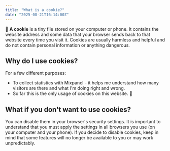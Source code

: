 ```yaml
---
title: "What is a cookie?"
date: "2025-08-21T16:14:00Z"
---
```


🍪 **A cookie** is a tiny file stored on your computer or phone. It contains the website address and some data that your browser sends back to that website every time you visit it. Cookies are usually harmless and helpful and do not contain personal information or anything dangerous.

## Why do I use cookies?

For a few different purposes:

- To collect statistics with Mixpanel - it helps me understand how many visitors are there and what I'm doing right and wrong.
- So far this is the only usage of cookies on this website. 🤔

## What if you don't want to use cookies?

You can disable them in your browser's security settings. It is important to understand that you must apply the settings in all browsers you use (on your computer and your phone). If you decide to disable cookies, keep in mind that some features will no longer be available to you or may work unpredictably.
